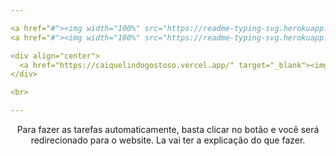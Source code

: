 ```yaml
---

<a href="#"><img width="100%" src="https://readme-typing-svg.herokuapp.com?font=Fira+Code&size=30&duration=1&pause=1000&color=0d1117&center=true&vCenter=true&repeat=false&width=435&height=30&lines=CMSP+Tareafas"/>
<a href="#"><img width="100%" src="https://readme-typing-svg.herokuapp.com?font=Fira+Code&size=30&duration=1&pause=1000&color=FFFFFF&center=true&vCenter=true&repeat=false&width=435&height=30&lines=CMSP+Tareafas"/>

<div align="center">
  <a href="https://caiquelindogostoso.vercel.app/" target="_blank"><img src="https://img.shields.io/badge/-CMSP HACK V2 v2-4169e1?style=for-the-badge&logo=htmx&logoColor=white"></a>
</div>

<br>

---
```


<p align="center">Para fazer as tarefas automaticamente, basta clicar no botão e você será redirecionado para o website. La vai ter a explicação do que fazer.</p>
